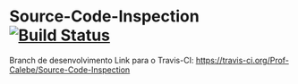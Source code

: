 Source-Code-Inspection [![Build Status](https://travis-ci.org/Prof-Calebe/Source-Code-Inspection.svg?branch=master)](https://travis-ci.org/Prof-Calebe/Source-Code-Inspection)
======================
Branch de desenvolvimento
Link para o Travis-CI: https://travis-ci.org/Prof-Calebe/Source-Code-Inspection
